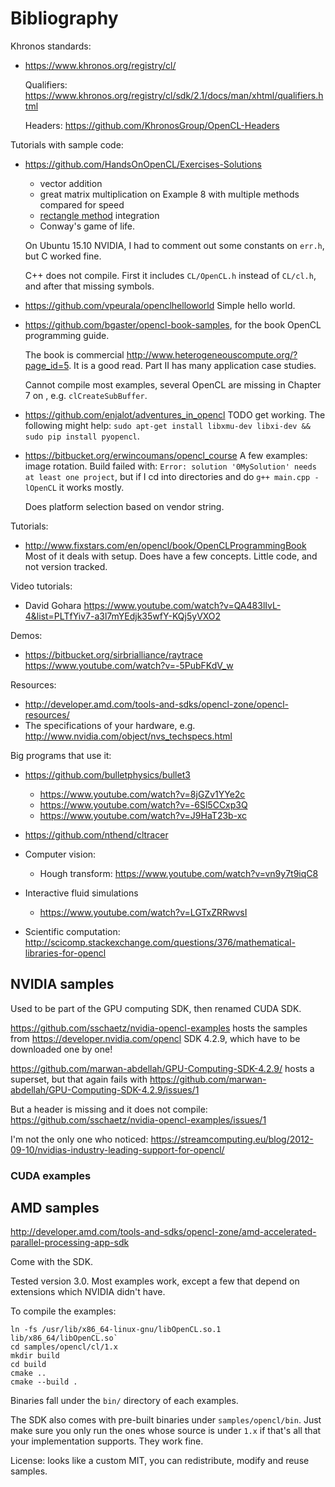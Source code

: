 # Bibliography

Khronos standards:

-   <https://www.khronos.org/registry/cl/>

    Qualifiers: <https://www.khronos.org/registry/cl/sdk/2.1/docs/man/xhtml/qualifiers.html>

    Headers: <https://github.com/KhronosGroup/OpenCL-Headers>

Tutorials with sample code:

-   <https://github.com/HandsOnOpenCL/Exercises-Solutions>

    - vector addition
    - great matrix multiplication on Example 8 with multiple methods compared for speed
    - [rectangle method](https://en.wikipedia.org/wiki/Rectangle_method) integration
    - Conway's game of life.

    On Ubuntu 15.10 NVIDIA, I had to comment out some constants on `err.h`, but C worked fine.

    C++ does not compile. First it includes `CL/OpenCL.h` instead of `CL/cl.h`, and after that missing symbols.

-   <https://github.com/vpeurala/openclhelloworld> Simple hello world.

-   <https://github.com/bgaster/opencl-book-samples>, for the book OpenCL programming guide.

    The book is commercial <http://www.heterogeneouscompute.org/?page_id=5>. It is a good read. Part II has many application case studies.

    Cannot compile most examples, several OpenCL are missing in Chapter 7 on , e.g. `clCreateSubBuffer`.

-   <https://github.com/enjalot/adventures_in_opencl> TODO get working. The following might help: `sudo apt-get install libxmu-dev libxi-dev && sudo pip install pyopencl`.

-   <https://bitbucket.org/erwincoumans/opencl_course> A few examples: image rotation. Build failed with: `Error: solution '0MySolution' needs at least one project`, but if I cd into directories and do `g++ main.cpp -lOpenCL` it works mostly.

    Does platform selection based on vendor string.

Tutorials:

- <http://www.fixstars.com/en/opencl/book/OpenCLProgrammingBook> Most of it deals with setup. Does have a few concepts. Little code, and not version tracked.

Video tutorials:

- David Gohara <https://www.youtube.com/watch?v=QA483lIvL-4&list=PLTfYiv7-a3l7mYEdjk35wfY-KQj5yVXO2>

Demos:

- <https://bitbucket.org/sirbrialliance/raytrace> <https://www.youtube.com/watch?v=-5PubFKdV_w>

Resources:

- <http://developer.amd.com/tools-and-sdks/opencl-zone/opencl-resources/>
- The specifications of your hardware, e.g. <http://www.nvidia.com/object/nvs_techspecs.html>

Big programs that use it:

-   <https://github.com/bulletphysics/bullet3>

    - <https://www.youtube.com/watch?v=8jGZv1YYe2c>
    - <https://www.youtube.com/watch?v=-6Sl5CCxp3Q>
    - <https://www.youtube.com/watch?v=J9HaT23b-xc>

-   <https://github.com/nthend/cltracer>

-   Computer vision:

    - Hough transform: <https://www.youtube.com/watch?v=vn9y7t9iqC8>

-   Interactive fluid simulations

    - <https://www.youtube.com/watch?v=LGTxZRRwvsI>

-   Scientific computation: <http://scicomp.stackexchange.com/questions/376/mathematical-libraries-for-opencl>

## NVIDIA samples

Used to be part of the GPU computing SDK, then renamed CUDA SDK.

<https://github.com/sschaetz/nvidia-opencl-examples> hosts the samples from <https://developer.nvidia.com/opencl> SDK 4.2.9, which have to be downloaded one by one!

<https://github.com/marwan-abdellah/GPU-Computing-SDK-4.2.9/> hosts a superset, but that again fails with <https://github.com/marwan-abdellah/GPU-Computing-SDK-4.2.9/issues/1>

But a header is missing and it does not compile: <https://github.com/sschaetz/nvidia-opencl-examples/issues/1>

I'm not the only one who noticed: <https://streamcomputing.eu/blog/2012-09-10/nvidias-industry-leading-support-for-opencl/>

### CUDA examples



## AMD samples

<http://developer.amd.com/tools-and-sdks/opencl-zone/amd-accelerated-parallel-processing-app-sdk>

Come with the SDK.

Tested version 3.0. Most examples work, except a few that depend on extensions which NVIDIA didn't have.

To compile the examples:

    ln -fs /usr/lib/x86_64-linux-gnu/libOpenCL.so.1 lib/x86_64/libOpenCL.so`
    cd samples/opencl/cl/1.x
    mkdir build
    cd build
    cmake ..
    cmake --build .

Binaries fall under the `bin/` directory of each examples.

The SDK also comes with pre-built binaries under `samples/opencl/bin`. Just make sure you only run the ones whose source is under `1.x` if that's all that your implementation supports. They work fine.

License: looks like a custom MIT, you can redistribute, modify and reuse samples.
